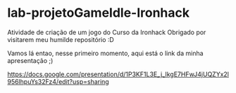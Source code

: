 # lab-projetoGameIdle-Ironhack
Atividade de criação de um jogo do Curso da Ironhack
Obrigado por visitarem meu humilde repositório :D

Vamos lá entao, nesse primeiro momento, aqui está o link da minha apresentação ;)

https://docs.google.com/presentation/d/1P3KF1L3E_j_IkgE7HFwJ4jUQZYx2l956lhpuYs32Fz4/edit?usp=sharing

